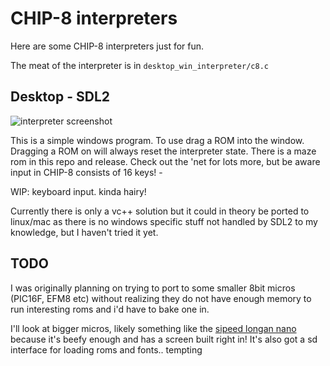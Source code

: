 # CHIP-8 interpreters
Here are some CHIP-8 interpreters just for fun.

The meat of the interpreter is in `desktop_win_interpreter/c8.c`

## Desktop - SDL2
![interpreter screenshot](https://media.dexterhaslem.com/c8interpreter_desktop.png)

This is a simple windows program. To use drag a ROM into the window.
Dragging a ROM on will always reset the interpreter state. 
There is a maze rom in this repo and release. Check out the 'net for 
lots more, but be aware input in CHIP-8 consists of 16 keys! -

WIP: keyboard input. kinda hairy!

Currently there is only a vc++ solution but it could in theory 
be ported to linux/mac as there is no windows specific stuff not
handled by SDL2 to my knowledge, but I haven't tried it yet.


## TODO

I was originally planning on trying to port to some smaller 8bit micros (PIC16F, EFM8 etc) 
without realizing they do not have enough memory to run interesting roms and i'd have to 
bake one in. 

I'll look at bigger micros, likely something like the [sipeed longan nano](https://longan.sipeed.com/en/#what-is-longan)
because it's beefy enough and has a screen built right in! It's also got a sd interface for loading roms and fonts.. tempting
